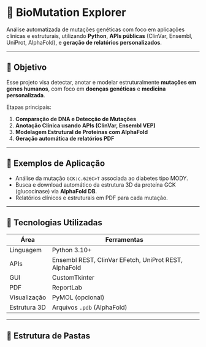 # 🧬 BioMutation Explorer

Análise automatizada de mutações genéticas com foco em aplicações clínicas e estruturais, utilizando **Python**, **APIs públicas** (ClinVar, Ensembl, UniProt, AlphaFold), e **geração de relatórios personalizados**.

---

## 📌 Objetivo

Esse projeto visa detectar, anotar e modelar estruturalmente **mutações em genes humanos**, com foco em **doenças genéticas** e **medicina personalizada**.

Etapas principais:

1. **Comparação de DNA e Detecção de Mutações**
2. **Anotação Clínica usando APIs (ClinVar, Ensembl VEP)**
3. **Modelagem Estrutural de Proteínas com AlphaFold**
4. **Geração automática de relatórios PDF**

---

## 🧪 Exemplos de Aplicação

- Análise da mutação `GCK:c.626C>T` associada ao diabetes tipo MODY.
- Busca e download automático da estrutura 3D da proteína GCK (glucocinase) via **AlphaFold DB**.
- Relatórios clínicos e estruturais em PDF para cada mutação.

---

## 🧰 Tecnologias Utilizadas

| Área | Ferramentas |
|------|-------------|
| Linguagem | Python 3.10+ |
| APIs | Ensembl REST, ClinVar EFetch, UniProt REST, AlphaFold |
| GUI | CustomTkinter |
| PDF | ReportLab |
| Visualização | PyMOL (opcional) |
| Estrutura 3D | Arquivos `.pdb` (AlphaFold) |

---

## 📁 Estrutura de Pastas

